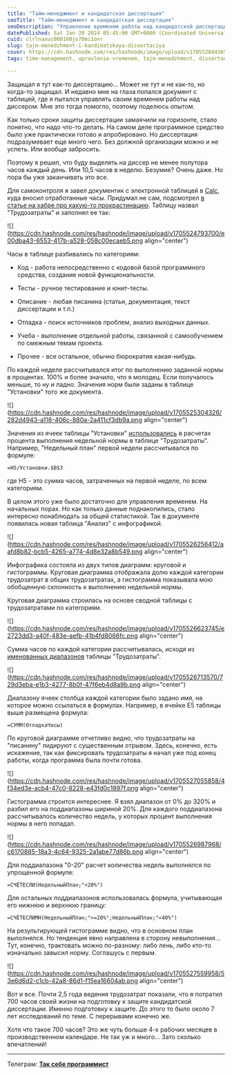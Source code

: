 ```yaml
---
title: "Тайм-менеджмент и кандидатская диссертация"
seoTitle: "Тайм-менеджмент и кандидатская диссертация"
seoDescription: "Управление временем работы над кандидатской диссертацией с помощью таблиц LibreOffice Calc"
datePublished: Sat Jan 20 2024 05:45:00 GMT+0000 (Coordinated Universal Time)
cuid: clrlnaxuc000108jo70mi1onr
slug: tajm-menedzhment-i-kandidatskaya-dissertaciya
cover: https://cdn.hashnode.com/res/hashnode/image/upload/v1705528443650/1477e641-5ffb-4f37-902b-79f87dbd5966.png
tags: time-management, upravlenie-vremenem, tajm-menedzhment, dissertaciya

---
```


Защищал я тут как-то диссертацию... Может не тут и не как-то, но когда-то защищал. И недавно мне на глаза попался документ с таблицей, где я пытался управлять своим временем работы над диссером. Мне это тогда помогло, поэтому поделюсь опытом.

Как только сроки защиты диссертации замаячили на горизонте, стало понятно, что надо что-то делать. На самом деле программное средство было уже практически готово и апробировано. Но диссертация подразумевает еще много чего. Без должной организации можно и не успеть. Или вообще забросить.

Поэтому я решил, что буду выделять на диссер не менее полутора часов каждый день. Или 10,5 часов в неделю. Безумие? Очень даже. Но пора бы уже заканчивать это все.

Для самоконтроля я завел документик с электронной таблицей в [Calc](https://www.libreoffice.org/discover/calc/), куда вносил отработанные часы. Придумал не сам, подсмотрел [в статье на хабре про какую-то прокрастинацию](https://habr.com/ru/articles/439318/). Таблицу назвал "Трудозатраты" и заполнял ее так:

![](https://cdn.hashnode.com/res/hashnode/image/upload/v1705524793700/e00dba43-6553-417b-a528-058c00ecaeb5.png align="center")

Часы в таблице разбивались по категориям:

* Код - работа непосредственно с кодовой базой программного средства, создание новой функциональности.
    
* Тесты - ручное тестирование и юнит-тесты.
    
* Описание - любая писанина (статьи, документация, текст диссертации и т.п.)
    
* Отладка - поиск источников проблем, анализ выходных данных.
    
* Учеба - выполнение отдельной работы, связанной с самообучением по смежным темам проекта.
    
* Прочее - все остальное, обычно бюрократия какая-нибудь.
    

По каждой неделе рассчитывался итог по выполнению заданной нормы в процентах. 100% и более значило, что я молодец. Если получалось меньше, то ну и ладно. Значения норм были заданы в таблице "Установки" того же документа.

![](https://cdn.hashnode.com/res/hashnode/image/upload/v1705525304326/282d4943-a118-406c-880a-2a411cf3db9a.png align="center")

Значения из ячеек таблицы "Установки" [использовались](https://help.libreoffice.org/6.2/en-US/text/scalc/guide/cellreferences.html) в расчетах процента выполнения недельной нормы в таблице "Трудозатраты". Например, "Недельный план" первой недели рассчитывался по формуле:

```excel
=H5/Установки.$B$3
```

где H5 - это сумма часов, затраченных на первой неделе, по всем категориям.

В целом этого уже было достаточно для управления временем. На начальных порах. Но как только данные поднакопились, стало интересно понаблюдать за общей статистикой. Так в документе появилась новая таблица "Анализ" с инфографикой.

![](https://cdn.hashnode.com/res/hashnode/image/upload/v1705526256412/aafd8b82-bcb5-4265-a774-4d8e32a8b549.png align="center")

Инфографика состояла из двух типов диаграмм: круговой и гистограммы. Круговая диаграмма отображала долю каждой категории трудозатрат в общих трудозатратах, а гистограмма показывала мою обобщенную склонность к выполнению недельной нормы.

Круговая диаграмма строилась на основе сводной таблицы с трудозатратами по категориям.

![](https://cdn.hashnode.com/res/hashnode/image/upload/v1705526623745/e2723dd3-a40f-483e-aefb-41b4fd8066fc.png align="center")

Сумма часов по каждой категории рассчитывалась, исходя из [именованных диапазонов](https://help.libreoffice.org/6.2/en-US/text/scalc/01/04070000.html) таблицы "Трудозатраты".

![](https://cdn.hashnode.com/res/hashnode/image/upload/v1705526713570/729d3eba-e1b3-4277-8b0f-47f6eb4d8a9b.png align="center")

Диапазону ячеек столбца каждой категории было задано имя, на которое можно ссылаться в формулах. Например, в ячейке E5 таблицы выше размещена формула:

```excel
=СУММ(ОтладкаЧасы)
```

По круговой диаграмме отчетливо видно, что трудозатраты на "писанину" лидируют с существенным отрывом. Здесь, конечно, есть искажение, так как фиксировать трудозатраты я начал уже под конец работы, когда программа была почти готова.

![](https://cdn.hashnode.com/res/hashnode/image/upload/v1705527055858/4f34ed3e-acb4-47c0-8228-e43fd0c1897f.png align="center")

Гистограмма строится интереснее. Я взял диапазон от 0% до 320% и разбил его на поддиапазоны шириной 20%. Для каждого поддиапазона рассчитывалось количество недель, у которых процент выполнения нормы в него попадал.

![](https://cdn.hashnode.com/res/hashnode/image/upload/v1705526987968/c6170885-18a3-4c64-9325-2a1abe77d86b.png align="center")

Для поддиапазона "0-20" расчет количества недель выполнялся по упрощенной формуле:

```excel
=СЧЁТЕСЛИ(НедельныйПлан;"<20%")
```

Для остальных поддиапазонов использовалась формула, учитывающая его нижнюю и верхнюю границу:

```excel
=СЧЁТЕСЛИМН(НедельныйПлан;">=20%";НедельныйПлан;"<40%")
```

На результирующей гистограмме видно, что в основном план выполнялся. Но тенденция явно направлена в сторону невыполнения... Тут, конечно, трактовать можно по-разному: либо лень, либо кто-то изначально завысил норму. Соглашусь с первым.

![](https://cdn.hashnode.com/res/hashnode/image/upload/v1705527559958/53e6d6d2-c1cb-42a8-86d1-f15ea16604ab.png align="center")

Вот и все. Почти 2,5 года ведения трудозатрат показали, что я потратил 700 часов своей жизни на подготовку к защите кандидатской диссертации. Именно подготовку к защите. До этого то было около 7 лет исследований по теме. С перерывами конечно же.

Хотя что такое 700 часов? Это же чуть больше 4-х рабочих месяцев в производственном календаре. Не так уж и много... Зато сколько впечатлений!

---

Телеграм: [**Так себе программист**](https://t.me/mediocre_developer)